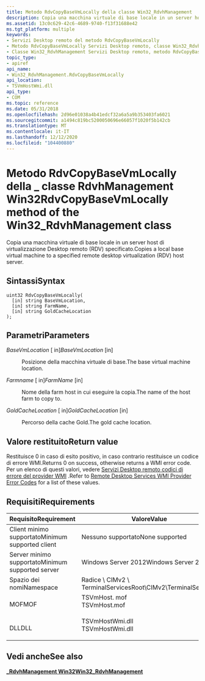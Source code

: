 ```yaml
---
title: Metodo RdvCopyBaseVmLocally della classe Win32_RdvhManagement
description: Copia una macchina virtuale di base locale in un server host di virtualizzazione Desktop remoto (RDV) specificato.
ms.assetid: 13c0c629-42c6-4689-9740-f13f31688e42
ms.tgt_platform: multiple
keywords:
- Servizi Desktop remoto del metodo RdvCopyBaseVmLocally
- Metodo RdvCopyBaseVmLocally Servizi Desktop remoto, classe Win32_RdvhManagement
- Classe Win32_RdvhManagement Servizi Desktop remoto, metodo RdvCopyBaseVmLocally
topic_type:
- apiref
api_name:
- Win32_RdvhManagement.RdvCopyBaseVmLocally
api_location:
- TSVmHostWmi.dll
api_type:
- COM
ms.topic: reference
ms.date: 05/31/2018
ms.openlocfilehash: 2d96e01038a4b41edcf32a6a5a9b353403fa6021
ms.sourcegitcommit: a1494c819bc5200050696e66057f1020f5b142cb
ms.translationtype: MT
ms.contentlocale: it-IT
ms.lasthandoff: 12/12/2020
ms.locfileid: "104400880"
---
```

# <a name="rdvcopybasevmlocally-method-of-the-win32_rdvhmanagement-class"></a><span data-ttu-id="7c8bf-106">Metodo RdvCopyBaseVmLocally della \_ classe RdvhManagement Win32</span><span class="sxs-lookup"><span data-stu-id="7c8bf-106">RdvCopyBaseVmLocally method of the Win32\_RdvhManagement class</span></span>

<span data-ttu-id="7c8bf-107">Copia una macchina virtuale di base locale in un server host di virtualizzazione Desktop remoto (RDV) specificato.</span><span class="sxs-lookup"><span data-stu-id="7c8bf-107">Copies a local base virtual machine to a specified remote desktop virtualization (RDV) host server.</span></span>

## <a name="syntax"></a><span data-ttu-id="7c8bf-108">Sintassi</span><span class="sxs-lookup"><span data-stu-id="7c8bf-108">Syntax</span></span>


```mof
uint32 RdvCopyBaseVmLocally(
  [in] string BaseVmLocation,
  [in] string FarmName,
  [in] string GoldCacheLocation
);
```



## <a name="parameters"></a><span data-ttu-id="7c8bf-109">Parametri</span><span class="sxs-lookup"><span data-stu-id="7c8bf-109">Parameters</span></span>

<dl> <dt>

<span data-ttu-id="7c8bf-110">*BaseVmLocation* \[ in\]</span><span class="sxs-lookup"><span data-stu-id="7c8bf-110">*BaseVmLocation* \[in\]</span></span>
</dt> <dd>

<span data-ttu-id="7c8bf-111">Posizione della macchina virtuale di base.</span><span class="sxs-lookup"><span data-stu-id="7c8bf-111">The base virtual machine location.</span></span>

</dd> <dt>

<span data-ttu-id="7c8bf-112">*Farmname* \[ in\]</span><span class="sxs-lookup"><span data-stu-id="7c8bf-112">*FarmName* \[in\]</span></span>
</dt> <dd>

<span data-ttu-id="7c8bf-113">Nome della farm host in cui eseguire la copia.</span><span class="sxs-lookup"><span data-stu-id="7c8bf-113">The name of the host farm to copy to.</span></span>

</dd> <dt>

<span data-ttu-id="7c8bf-114">*GoldCacheLocation* \[ in\]</span><span class="sxs-lookup"><span data-stu-id="7c8bf-114">*GoldCacheLocation* \[in\]</span></span>
</dt> <dd>

<span data-ttu-id="7c8bf-115">Percorso della cache Gold.</span><span class="sxs-lookup"><span data-stu-id="7c8bf-115">The gold cache location.</span></span>

</dd> </dl>

## <a name="return-value"></a><span data-ttu-id="7c8bf-116">Valore restituito</span><span class="sxs-lookup"><span data-stu-id="7c8bf-116">Return value</span></span>

<span data-ttu-id="7c8bf-117">Restituisce 0 in caso di esito positivo, in caso contrario restituisce un codice di errore WMI.</span><span class="sxs-lookup"><span data-stu-id="7c8bf-117">Returns 0 on success, otherwise returns a WMI error code.</span></span> <span data-ttu-id="7c8bf-118">Per un elenco di questi valori, vedere [Servizi Desktop remoto codici di errore del provider WMI](terminal-services-wmi-provider-error-codes.md) .</span><span class="sxs-lookup"><span data-stu-id="7c8bf-118">Refer to [Remote Desktop Services WMI Provider Error Codes](terminal-services-wmi-provider-error-codes.md) for a list of these values.</span></span>

## <a name="requirements"></a><span data-ttu-id="7c8bf-119">Requisiti</span><span class="sxs-lookup"><span data-stu-id="7c8bf-119">Requirements</span></span>



| <span data-ttu-id="7c8bf-120">Requisito</span><span class="sxs-lookup"><span data-stu-id="7c8bf-120">Requirement</span></span> | <span data-ttu-id="7c8bf-121">Valore</span><span class="sxs-lookup"><span data-stu-id="7c8bf-121">Value</span></span> |
|-------------------------------------|--------------------------------------------------------------------------------------------|
| <span data-ttu-id="7c8bf-122">Client minimo supportato</span><span class="sxs-lookup"><span data-stu-id="7c8bf-122">Minimum supported client</span></span><br/> | <span data-ttu-id="7c8bf-123">Nessuno supportato</span><span class="sxs-lookup"><span data-stu-id="7c8bf-123">None supported</span></span><br/>                                                                  |
| <span data-ttu-id="7c8bf-124">Server minimo supportato</span><span class="sxs-lookup"><span data-stu-id="7c8bf-124">Minimum supported server</span></span><br/> | <span data-ttu-id="7c8bf-125">Windows Server 2012</span><span class="sxs-lookup"><span data-stu-id="7c8bf-125">Windows Server 2012</span></span><br/>                                                             |
| <span data-ttu-id="7c8bf-126">Spazio dei nomi</span><span class="sxs-lookup"><span data-stu-id="7c8bf-126">Namespace</span></span><br/>                | <span data-ttu-id="7c8bf-127">Radice \\ CIMv2 \\ TerminalServices</span><span class="sxs-lookup"><span data-stu-id="7c8bf-127">Root\\CIMv2\\TerminalServices</span></span><br/>                                                   |
| <span data-ttu-id="7c8bf-128">MOF</span><span class="sxs-lookup"><span data-stu-id="7c8bf-128">MOF</span></span><br/>                      | <dl> <span data-ttu-id="7c8bf-129"><dt>TSVmHost. mof</dt></span><span class="sxs-lookup"><span data-stu-id="7c8bf-129"><dt>TSVmHost.mof</dt></span></span> </dl>    |
| <span data-ttu-id="7c8bf-130">DLL</span><span class="sxs-lookup"><span data-stu-id="7c8bf-130">DLL</span></span><br/>                      | <dl> <span data-ttu-id="7c8bf-131"><dt>TSVmHostWmi.dll</dt></span><span class="sxs-lookup"><span data-stu-id="7c8bf-131"><dt>TSVmHostWmi.dll</dt></span></span> </dl> |



## <a name="see-also"></a><span data-ttu-id="7c8bf-132">Vedi anche</span><span class="sxs-lookup"><span data-stu-id="7c8bf-132">See also</span></span>

<dl> <dt>

[<span data-ttu-id="7c8bf-133">**\_RdvhManagement Win32**</span><span class="sxs-lookup"><span data-stu-id="7c8bf-133">**Win32\_RdvhManagement**</span></span>](win32-rdvhmanagement.md)
</dt> </dl>

 

 





